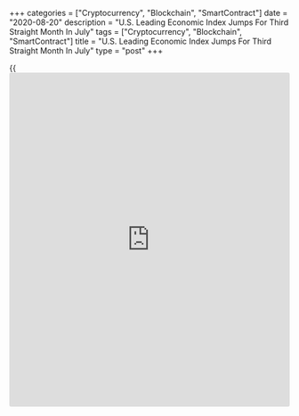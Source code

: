 +++
categories = ["Cryptocurrency", "Blockchain", "SmartContract"]
date = "2020-08-20"
description = "U.S. Leading Economic Index Jumps For Third Straight Month In July"
tags = ["Cryptocurrency", "Blockchain", "SmartContract"]
title = "U.S. Leading Economic Index Jumps For Third Straight Month In July"
type = "post"
+++

{{<iframe id="large-banner" src="https://www.bounty.group/#slide=19.0" width="100%" height="600" scrolling="no" style="border: 0px solid rgb(216, 221, 230); border-radius: 3px;">}}

The Conference Board released a report on Thursday showing its leading
economic index for the U.S. increased for the third straight month in
July, although the pace growth by the index slowed from the two previous
months.

The report said the leading economic index jumped by 1.4 percent in July
after surging up by 3.0 percent in June and by 3.1 percent in May.

"Despite the recent gains in the LEI, which remain fairly broad-based,
the initial post-pandemic recovery appears to be losing steam," said
Ataman Ozyildirim, Senior Director of Economic Research at The
Conference Board.

He added, "The LEI suggests that the pace of economic growth will weaken
substantially during the final months of 2020."

The Conference Board said the coincident economic index climbed by 1.2
percent in July following a 2.9 percent spike in June.

Meanwhile, the lagging economic index fell by 1.0 percent in July after
tumbling by 2.3 percent in the previous month.

For comments and feedback [contact](https://www.playgroundfx.com/contact/): editorial@rtt[news](https://www.letsplayfx.com/blog/forex-news-website/).com

[Forex News][1]

   1. www.rtt[news](https://www.letsplayfx.com/blog/forex-news-website/).com/Content/Forex.aspx